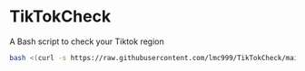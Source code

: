 # TikTokCheck
A Bash script to check your Tiktok region

````bash
bash <(curl -s https://raw.githubusercontent.com/lmc999/TikTokCheck/main/tiktok.sh)
````
